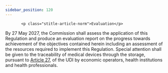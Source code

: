 ```yaml
---
sidebar_position: 120
---
```

           <p class="stitle-article-norm">Evaluation</p>
   <p class="norm">By 27 May 2027, the Commission shall assess the 
application of this Regulation and produce an evaluation report on the 
progress towards achievement of the objectives contained herein 
including an assessment of the resources required to implement this 
Regulation. Special attention shall be given to the traceability of 
medical devices through the storage, pursuant to <a href='../CHAPTER III/Article 27 - Unique Device Identification system'> Article 27</a>, of the
 UDI by economic operators, health institutions and health 
professionals.</p>